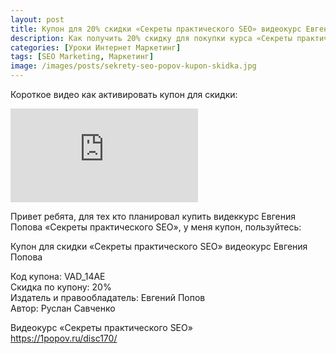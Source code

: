 ```yaml
---
layout: post
title: Купон для 20% скидки «Секреты практического SEO» видеокурс Евгения Попова
description: Как получить 20% скидку для покупки курса «Секреты практического SEO»
categories: [Уроки Интернет Маркетинг]
tags: [SEO Marketing, Маркетинг]
image: /images/posts/sekrety-seo-popov-kupon-skidka.jpg
---
```

Короткое видео как активировать купон для скидки:
<div class="yt-video-container-1">
    <iframe src="https://www.youtube.com/embed/AqVM4B6EEcg?rel=0" frameborder="0" allowfullscreen></iframe>
</div>

Привет ребята, для тех кто планировал купить видеккурс Евгения Попова «Секреты практического SEO», у меня купон, пользуйтесь:

Купон для скидки «Секреты практического SEO» видеокурс Евгения Попова  

Код купона: VAD_14AE  
Скидка по купону: 20%  
Издатель и правообладатель: Евгений Попов  
Автор: Руслан Савченко  

Видеокурс «Секреты практического SEO»  
https://1popov.ru/disc170/

